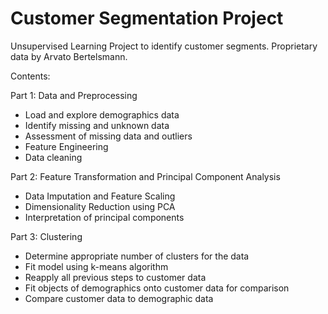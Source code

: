 # Customer Segmentation Project
Unsupervised Learning Project to identify customer segments. Proprietary data by Arvato Bertelsmann.

Contents: 

Part 1: Data and Preprocessing
- Load and explore demographics data
- Identify missing and unknown data
- Assessment of missing data and outliers
- Feature Engineering
- Data cleaning

Part 2: Feature Transformation and Principal Component Analysis
- Data Imputation and Feature Scaling
- Dimensionality Reduction using PCA
- Interpretation of principal components

Part 3: Clustering 
- Determine appropriate number of clusters for the data
- Fit model using k-means algorithm
- Reapply all previous steps to customer data
- Fit objects of demographics onto customer data for comparison
- Compare customer data to demographic data
